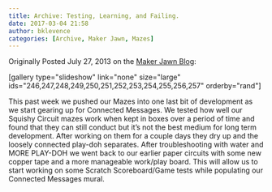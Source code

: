 ```yaml
---
title: Archive: Testing, Learning, and Failing.
date: 2017-03-04 21:58
author: bklevence
categories: [Archive, Maker Jawn, Mazes]
---
```

Originally Posted July 27, 2013 on the <a href="http://makerjawn.org/blog/2013/07/27/testing-learning-and-failing/">Maker Jawn Blog</a>:

[gallery type="slideshow" link="none" size="large" ids="246,247,248,249,250,251,252,253,254,255,256,257" orderby="rand"]

This past week we pushed our Mazes into one last bit of development as we start gearing up for Connected Messages. We tested how well our Squishy Circuit mazes work when kept in boxes over a period of time and found that they can still conduct but it’s not the best medium for long term development. After working on them for a couple days they dry up and the loosely connected play-doh separates.
After troubleshooting with water and MORE PLAY-DOH we went back to our earlier paper circuits with some new copper tape and a more manageable work/play board. This will allow us to start working on some Scratch Scoreboard/Game tests while populating our Connected Messages mural.
